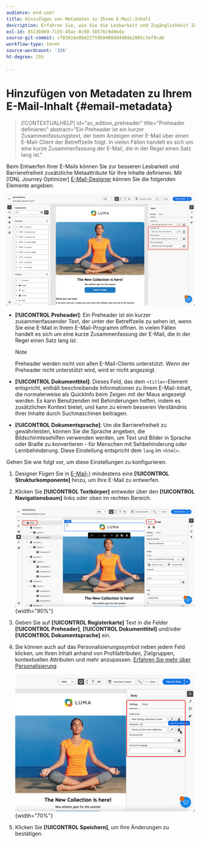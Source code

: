 ```yaml
---
audience: end-user
title: Hinzufügen von Metadaten zu Ihrem E-Mail-Inhalt
description: Erfahren Sie, wie Sie die Lesbarkeit und Zugänglichkeit Ihrer E-Mail-Inhalte mit Metadaten verbessern können
exl-id: 8513b069-7155-45ac-8c98-38576c9ddeda
source-git-commit: cf83616e8bd22759b9488dd4d8de2895c3ef9cab
workflow-type: tm+mt
source-wordcount: '326'
ht-degree: 25%

---
```


# Hinzufügen von Metadaten zu Ihrem E-Mail-Inhalt {#email-metadata}

>[!CONTEXTUALHELP]
>id="ac_edition_preheader"
>title="Preheader definieren"
>abstract="Ein Preheader ist ein kurzer Zusammenfassungstext, der beim Anzeigen einer E-Mail über einen E-Mail-Client der Betreffzeile folgt. In vielen Fällen handelt es sich um eine kurze Zusammenfassung der E-Mail, die in der Regel einen Satz lang ist."

Beim Entwerfen Ihrer E-Mails können Sie zur besseren Lesbarkeit und Barrierefreiheit zusätzliche Metaattribute für Ihre Inhalte definieren. Mit [!DNL Journey Optimizer] [E-Mail-Designer](get-started-email-designer.md) können Sie die folgenden Elemente angeben:

![](assets/email_body_settings_ex.png)

* **[!UICONTROL Preheader]**: Ein Preheader ist ein kurzer zusammenfassender Text, der unter der Betreffzeile zu sehen ist, wenn Sie eine E-Mail in Ihrem E-Mail-Programm öffnen. In vielen Fällen handelt es sich um eine kurze Zusammenfassung der E-Mail, die in der Regel einen Satz lang ist.

  >[!NOTE]
  >
  >Preheader werden nicht von allen E-Mail-Clients unterstützt. Wenn der Preheader nicht unterstützt wird, wird er nicht angezeigt.

* **[!UICONTROL Dokumenttitel]**: Dieses Feld, das dem `<title>`-Element entspricht, enthält beschreibende Informationen zu Ihrem E-Mail-Inhalt, die normalerweise als QuickInfo beim Zeigen mit der Maus angezeigt werden. Es kann Benutzenden mit Behinderungen helfen, indem es zusätzlichen Kontext bietet, und kann zu einem besseren Verständnis Ihrer Inhalte durch Suchmaschinen beitragen.

* **[!UICONTROL Dokumentsprache]**: Um die Barrierefreiheit zu gewährleisten, können Sie die Sprache angeben, die Bildschirmlesehilfen verwenden werden, um Text und Bilder in Sprache oder Braille zu konvertieren - für Menschen mit Sehbehinderung oder Lernbehinderung. Diese Einstellung entspricht dem `lang` im `<html>`.

Gehen Sie wie folgt vor, um diese Einstellungen zu konfigurieren.

1. Designer Fügen Sie in [E-Mail-](create-email-content.md)) mindestens eine **[!UICONTROL Strukturkomponente]** hinzu, um Ihre E-Mail zu entwerfen.

1. Klicken Sie **[!UICONTROL Textkörper]** entweder über den **[!UICONTROL Navigationsbaum]** links oder oben im rechten Bereich.

   ![](assets/email_body.png){width="90%"}

1. Geben Sie auf **[!UICONTROL Registerkarte]** Text in die Felder **[!UICONTROL Preheader]**, **[!UICONTROL Dokumenttitel]** und/oder **[!UICONTROL Dokumentsprache]** ein.

1. Sie können auch auf das Personalisierungssymbol neben jedem Feld klicken, um Ihren Inhalt anhand von Profilattributen, Zielgruppen, kontextuellen Attributen und mehr anzupassen. [Erfahren Sie mehr über Personalisierung](../personalization/gs-personalization.md)

   ![](assets/email_body_settings.png){width="70%"}

1. Klicken Sie **[!UICONTROL Speichern]**, um Ihre Änderungen zu bestätigen.